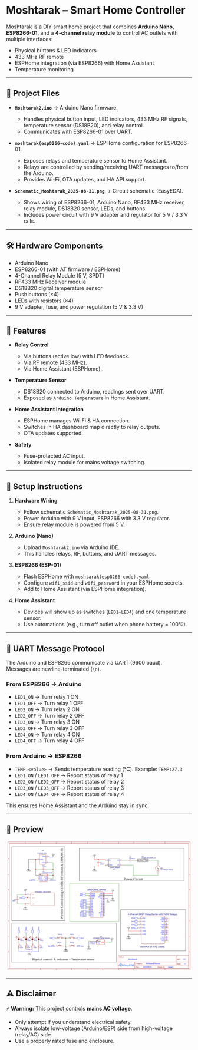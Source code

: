 # Moshtarak – Smart Home Controller  

Moshtarak is a DIY smart home project that combines **Arduino Nano**, **ESP8266-01**, and a **4-channel relay module** to control AC outlets with multiple interfaces:  
- Physical buttons & LED indicators  
- 433 MHz RF remote  
- ESPHome integration (via ESP8266) with Home Assistant  
- Temperature monitoring  

---

## 📂 Project Files  

- **`Moshtarak2.ino`** → Arduino Nano firmware.  
  - Handles physical button input, LED indicators, 433 MHz RF signals, temperature sensor (DS18B20), and relay control.  
  - Communicates with ESP8266-01 over UART.  

- **`moshtarak(esp8266-code).yaml`** → ESPHome configuration for ESP8266-01.  
  - Exposes relays and temperature sensor to Home Assistant.  
  - Relays are controlled by sending/receiving UART messages to/from the Arduino.  
  - Provides Wi-Fi, OTA updates, and HA API support.  

- **`Schematic_Moshtarak_2025-08-31.png`** → Circuit schematic (EasyEDA).  
  - Shows wiring of ESP8266-01, Arduino Nano, RF433 MHz receiver, relay module, DS18B20 sensor, LEDs, and buttons.  
  - Includes power circuit with 9 V adapter and regulator for 5 V / 3.3 V rails.  

---

## 🛠 Hardware Components  

- Arduino Nano  
- ESP8266-01 (with AT firmware / ESPHome)  
- 4-Channel Relay Module (5 V, SPDT)  
- RF433 MHz Receiver module  
- DS18B20 digital temperature sensor  
- Push buttons (×4)  
- LEDs with resistors (×4)  
- 9 V adapter, fuse, and power regulation (5 V & 3.3 V)  

---

## 🔌 Features  

- **Relay Control**  
  - Via buttons (active low) with LED feedback.  
  - Via RF remote (433 MHz).  
  - Via Home Assistant (ESPHome).  

- **Temperature Sensor**  
  - DS18B20 connected to Arduino, readings sent over UART.  
  - Exposed as `Arduino Temperature` in Home Assistant.  

- **Home Assistant Integration**  
  - ESPHome manages Wi-Fi & HA connection.  
  - Switches in HA dashboard map directly to relay outputs.  
  - OTA updates supported.  

- **Safety**  
  - Fuse-protected AC input.  
  - Isolated relay module for mains voltage switching.  

---

## 🔧 Setup Instructions  

1. **Hardware Wiring**  
   - Follow schematic `Schematic_Moshtarak_2025-08-31.png`.  
   - Power Arduino with 9 V input, ESP8266 with 3.3 V regulator.  
   - Ensure relay module is powered from 5 V.  

2. **Arduino (Nano)**  
   - Upload `Moshtarak2.ino` via Arduino IDE.  
   - This handles relays, RF, buttons, and UART messages.  

3. **ESP8266 (ESP-01)**  
   - Flash ESPHome with `moshtarak(esp8266-code).yaml`.  
   - Configure `wifi_ssid` and `wifi_password` in your ESPHome secrets.  
   - Add to Home Assistant (via ESPHome integration).  

4. **Home Assistant**  
   - Devices will show up as switches (`LED1`–`LED4`) and one temperature sensor.  
   - Use automations (e.g., turn off outlet when phone battery = 100%).  

---

## 🔄 UART Message Protocol  

The Arduino and ESP8266 communicate via UART (9600 baud).  
Messages are newline-terminated (`\n`).  

### From ESP8266 → Arduino  
- `LED1_ON` → Turn relay 1 ON  
- `LED1_OFF` → Turn relay 1 OFF  
- `LED2_ON` → Turn relay 2 ON  
- `LED2_OFF` → Turn relay 2 OFF  
- `LED3_ON` → Turn relay 3 ON  
- `LED3_OFF` → Turn relay 3 OFF  
- `LED4_ON` → Turn relay 4 ON  
- `LED4_OFF` → Turn relay 4 OFF  

### From Arduino → ESP8266  
- `TEMP:<value>` → Sends temperature reading (°C). Example: `TEMP:27.3`  
- `LED1_ON` / `LED1_OFF` → Report status of relay 1  
- `LED2_ON` / `LED2_OFF` → Report status of relay 2  
- `LED3_ON` / `LED3_OFF` → Report status of relay 3  
- `LED4_ON` / `LED4_OFF` → Report status of relay 4  

This ensures Home Assistant and the Arduino stay in sync.  

---

## 📸 Preview  

![Moshtarak Schematic](Schematic_Moshtarak_2025-08-31.png)  

---

## ⚠️ Disclaimer  

⚡ **Warning:** This project controls **mains AC voltage**.  
- Only attempt if you understand electrical safety.  
- Always isolate low-voltage (Arduino/ESP) side from high-voltage (relay/AC) side.  
- Use a properly rated fuse and enclosure.  
